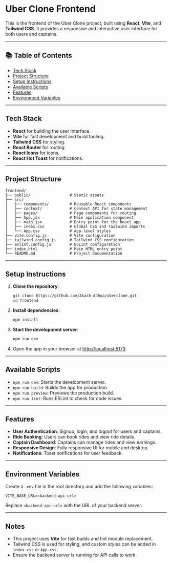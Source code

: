 # Uber Clone Frontend

This is the frontend of the Uber Clone project, built using **React**, **Vite**, and **Tailwind CSS**. It provides a responsive and interactive user interface for both users and captains.

---

## 📚 Table of Contents

- [Tech Stack](#tech-stack)
- [Project Structure](#project-structure)
- [Setup Instructions](#setup-instructions)
- [Available Scripts](#available-scripts)
- [Features](#features)
- [Environment Variables](#environment-variables)

---

## Tech Stack

- **React** for building the user interface.
- **Vite** for fast development and build tooling.
- **Tailwind CSS** for styling.
- **React Router** for routing.
- **React Icons** for icons.
- **React Hot Toast** for notifications.

---

## Project Structure

```
frontend/
├── public/                 # Static assets
├── src/
│   ├── components/         # Reusable React components
│   ├── context/            # Context API for state management
│   ├── pages/              # Page components for routing
│   ├── App.jsx             # Main application component
│   ├── main.jsx            # Entry point for the React app
│   ├── index.css           # Global CSS and Tailwind imports
│   └── App.css             # App-level styles
├── vite.config.js          # Vite configuration
├── tailwind.config.js      # Tailwind CSS configuration
├── eslint.config.js        # ESLint configuration
├── index.html              # Main HTML entry point
└── README.md               # Project documentation
```

---

## Setup Instructions

1. **Clone the repository**:
   ```bash
   git clone https://github.com/Akash-Adhya/uberclone.git
   cd frontend
   ```

2. **Install dependencies**:
   ```bash
   npm install
   ```

3. **Start the development server**:
   ```bash
   npm run dev
   ```

4. Open the app in your browser at [http://localhost:5173](http://localhost:5173).

---

## Available Scripts

- `npm run dev`: Starts the development server.
- `npm run build`: Builds the app for production.
- `npm run preview`: Previews the production build.
- `npm run lint`: Runs ESLint to check for code issues.

---

## Features

- **User Authentication**: Signup, login, and logout for users and captains.
- **Ride Booking**: Users can book rides and view ride details.
- **Captain Dashboard**: Captains can manage rides and view earnings.
- **Responsive Design**: Fully responsive UI for mobile and desktop.
- **Notifications**: Toast notifications for user feedback.

---

## Environment Variables

Create a `.env` file in the root directory and add the following variables:

```env
VITE_BASE_URL=<backend-api-url>
```

Replace `<backend-api-url>` with the URL of your backend server.

---


## Notes

- This project uses **Vite** for fast builds and hot module replacement.
- Tailwind CSS is used for styling, and custom styles can be added in `index.css` or `App.css`.
- Ensure the backend server is running for API calls to work.
